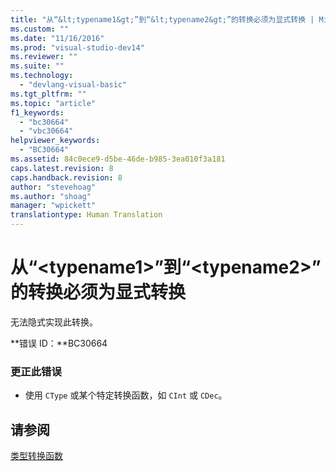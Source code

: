 ```yaml
---
title: "从“&lt;typename1&gt;”到“&lt;typename2&gt;”的转换必须为显式转换 | Microsoft Docs"
ms.custom: ""
ms.date: "11/16/2016"
ms.prod: "visual-studio-dev14"
ms.reviewer: ""
ms.suite: ""
ms.technology: 
  - "devlang-visual-basic"
ms.tgt_pltfrm: ""
ms.topic: "article"
f1_keywords: 
  - "bc30664"
  - "vbc30664"
helpviewer_keywords: 
  - "BC30664"
ms.assetid: 84c0ece9-d5be-46de-b985-3ea010f3a181
caps.latest.revision: 8
caps.handback.revision: 8
author: "stevehoag"
ms.author: "shoag"
manager: "wpickett"
translationtype: Human Translation
---
```

# 从“&lt;typename1&gt;”到“&lt;typename2&gt;”的转换必须为显式转换
无法隐式实现此转换。  
  
 **错误 ID：**BC30664  
  
### 更正此错误  
  
-   使用 `CType` 或某个特定转换函数，如 `CInt` 或 `CDec`。  
  
## 请参阅  
 [类型转换函数](../../visual-basic/language-reference/functions/type-conversion-functions.md)